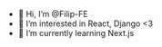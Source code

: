- 👋 Hi, I’m @Filip-FE
- 👀 I’m interested in React, Django <3
- 🌱 I’m currently learning Next.js


<!---
Filip-FE/Filip-FE is a ✨ special ✨ repository because its `README.md` (this file) appears on your GitHub profile.
You can click the Preview link to take a look at your changes.
--->

